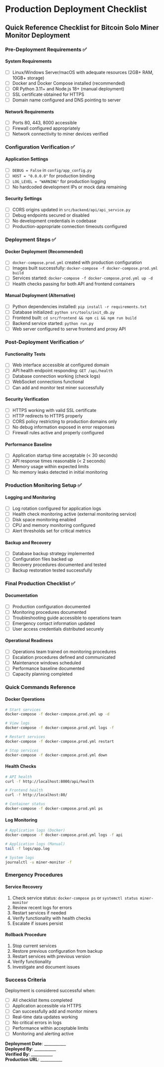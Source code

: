 # Production Deployment Checklist

## Quick Reference Checklist for Bitcoin Solo Miner Monitor Deployment

### Pre-Deployment Requirements ✅

#### System Requirements
- [ ] Linux/Windows Server/macOS with adequate resources (2GB+ RAM, 10GB+ storage)
- [ ] Docker and Docker Compose installed (recommended)
- [ ] OR Python 3.11+ and Node.js 18+ (manual deployment)
- [ ] SSL certificate obtained for HTTPS
- [ ] Domain name configured and DNS pointing to server

#### Network Requirements
- [ ] Ports 80, 443, 8000 accessible
- [ ] Firewall configured appropriately
- [ ] Network connectivity to miner devices verified

### Configuration Verification ✅

#### Application Settings
- [ ] `DEBUG = False` in `config/app_config.py`
- [ ] `HOST = "0.0.0.0"` for production binding
- [ ] `LOG_LEVEL = "WARNING"` for production logging
- [ ] No hardcoded development IPs or mock data remaining

#### Security Settings
- [ ] CORS origins updated in `src/backend/api/api_service.py`
- [ ] Debug endpoints secured or disabled
- [ ] No development credentials in codebase
- [ ] Production-appropriate connection timeouts configured

### Deployment Steps ✅

#### Docker Deployment (Recommended)
- [ ] `docker-compose.prod.yml` created with production configuration
- [ ] Images built successfully: `docker-compose -f docker-compose.prod.yml build`
- [ ] Services started: `docker-compose -f docker-compose.prod.yml up -d`
- [ ] Health checks passing for both API and frontend containers

#### Manual Deployment (Alternative)
- [ ] Python dependencies installed: `pip install -r requirements.txt`
- [ ] Database initialized: `python src/tools/init_db.py`
- [ ] Frontend built: `cd src/frontend && npm ci && npm run build`
- [ ] Backend service started: `python run.py`
- [ ] Web server configured to serve frontend and proxy API

### Post-Deployment Verification ✅

#### Functionality Tests
- [ ] Web interface accessible at configured domain
- [ ] API health endpoint responding: `GET /api/health`
- [ ] Database connection working (check logs)
- [ ] WebSocket connections functional
- [ ] Can add and monitor test miner successfully

#### Security Verification
- [ ] HTTPS working with valid SSL certificate
- [ ] HTTP redirects to HTTPS properly
- [ ] CORS policy restricting to production domains only
- [ ] No debug information exposed in error responses
- [ ] Firewall rules active and properly configured

#### Performance Baseline
- [ ] Application startup time acceptable (< 30 seconds)
- [ ] API response times reasonable (< 2 seconds)
- [ ] Memory usage within expected limits
- [ ] No memory leaks detected in initial monitoring

### Production Monitoring Setup ✅

#### Logging and Monitoring
- [ ] Log rotation configured for application logs
- [ ] Health check monitoring active (external monitoring service)
- [ ] Disk space monitoring enabled
- [ ] CPU and memory monitoring configured
- [ ] Alert thresholds set for critical metrics

#### Backup and Recovery
- [ ] Database backup strategy implemented
- [ ] Configuration files backed up
- [ ] Recovery procedures documented and tested
- [ ] Backup restoration tested successfully

### Final Production Checklist ✅

#### Documentation
- [ ] Production configuration documented
- [ ] Monitoring procedures documented
- [ ] Troubleshooting guide accessible to operations team
- [ ] Emergency contact information updated
- [ ] User access credentials distributed securely

#### Operational Readiness
- [ ] Operations team trained on monitoring procedures
- [ ] Escalation procedures defined and communicated
- [ ] Maintenance windows scheduled
- [ ] Performance baseline documented
- [ ] Capacity planning completed

### Quick Commands Reference

#### Docker Operations
```bash
# Start services
docker-compose -f docker-compose.prod.yml up -d

# View logs
docker-compose -f docker-compose.prod.yml logs -f

# Restart services
docker-compose -f docker-compose.prod.yml restart

# Stop services
docker-compose -f docker-compose.prod.yml down
```

#### Health Checks
```bash
# API health
curl -f http://localhost:8000/api/health

# Frontend health
curl -f http://localhost:80/

# Container status
docker-compose -f docker-compose.prod.yml ps
```

#### Log Monitoring
```bash
# Application logs (Docker)
docker-compose -f docker-compose.prod.yml logs -f api

# Application logs (Manual)
tail -f logs/app.log

# System logs
journalctl -u miner-monitor -f
```

### Emergency Procedures

#### Service Recovery
1. Check service status: `docker-compose ps` or `systemctl status miner-monitor`
2. Review recent logs for errors
3. Restart services if needed
4. Verify functionality with health checks
5. Escalate if issues persist

#### Rollback Procedure
1. Stop current services
2. Restore previous configuration from backup
3. Restart services with previous version
4. Verify functionality
5. Investigate and document issues

### Success Criteria

Deployment is considered successful when:
- [ ] All checklist items completed
- [ ] Application accessible via HTTPS
- [ ] Can successfully add and monitor miners
- [ ] Real-time data updates working
- [ ] No critical errors in logs
- [ ] Performance within acceptable limits
- [ ] Monitoring and alerting active

**Deployment Date**: ___________  
**Deployed By**: ___________  
**Verified By**: ___________  
**Production URL**: ___________